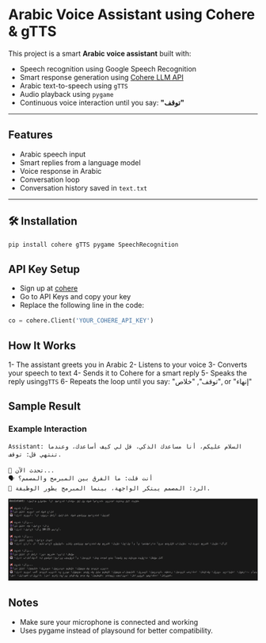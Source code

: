 #  Arabic Voice Assistant using Cohere & gTTS


This project is a smart **Arabic voice assistant** built with:

-  Speech recognition using Google Speech Recognition
-  Smart response generation using [Cohere LLM API](https://cohere.com/)
-  Arabic text-to-speech using `gTTS`
-  Audio playback using `pygame`
-  Continuous voice interaction until you say: **"توقف"**

---

##  Features

-  Arabic speech input
-  Smart replies from a language model
-  Voice response in Arabic
-  Conversation loop
-  Conversation history saved in `text.txt`

---

## 🛠️ Installation

```bash
pip install cohere gTTS pygame SpeechRecognition
```

## API Key Setup

- Sign up at [cohere](https://cohere.com/)
- Go to API Keys and copy your key
- Replace the following line in the code:
```py
co = cohere.Client('YOUR_COHERE_API_KEY')
```

## How It Works

1- The assistant greets you in Arabic
2- Listens to your voice
3- Converts your speech to text
4- Sends it to Cohere for a smart reply
5- Speaks the reply using```gTTS```
6- Repeats the loop until you say: "توقف", "خلاص", or "إنهاء"

## Sample Result

### Example Interaction

```
Assistant: السلام عليكم، أنا مساعدك الذكي، قل لي كيف أساعدك، وعندما تنتهي قل: توقف.

📢 تحدث الآن...
🗣️ أنت قلت: ما الفرق بين المبرمج والمصمم؟
🤖 الرد: المصمم يبتكر الواجهة، بينما المبرمج يطور الوظيفة.

```


![screenshot](Cohere-Arabic-VoiceBot/ArabicAssistant.png)

## Notes
- Make sure your microphone is connected and working
- Uses pygame instead of playsound for better compatibility.
  
